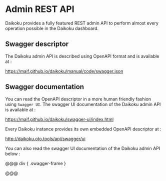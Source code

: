 # Admin REST API
Daikoku provides a fully featured REST admin API to perform almost every operation possible in the Daikoku dashboard.

## Swagger descriptor

The Daikoku admin API is described using OpenAPI format and is available at :

https://maif.github.io/daikoku/manual/code/swagger.json

## Swagger documentation

You can read the OpenAPI descriptor in a more human friendly fashion using `Swagger UI`. The swagger UI documentation of the Daikoku admin API is available at :

https://maif.github.io/daikoku/swagger-ui/index.html

Every Daikoku instance provides its own embedded OpenAPI descriptor at :

http://daikoku.oto.tools/api/swagger/ui

You can also read the swagger UI documentation of the Daikoku admin API below :

@@@ div { .swagger-frame }


@@@